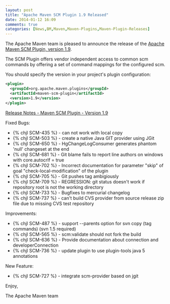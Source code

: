 ```yaml
---
layout: post
title: "Apache Maven SCM Plugin 1.9 Released"
date: 2014-01-12 16:09
comments: true
categories: [News,BM,Maven,Maven-Plugins,Maven-Plugin-Releases]
---
```

The Apache Maven team is pleased to announce the release of the 
[Apache Maven SCM Plugin, version 1.9](http://maven.apache.org/scm/maven-scm-plugin/).

The SCM Plugin offers vendor independent access to common scm commands by offering a 
set of command mappings for the configured scm.

You should specify the version in your project's plugin configuration:

``` xml
<plugin>
  <groupId>org.apache.maven.plugins</groupId>
  <artifactId>maven-scm-plugin</artifactId>
  <version>1.9</version>
</plugin>
```

<!-- more -->

[Release Notes - Maven SCM Plugin - Version 1.9](http://jira.codehaus.org/secure/ReleaseNote.jspa?projectId=10527&version=18783)

Fixed Bugs:

 * {% chjl SCM-435 %} - can not work with local copy
 * {% chjl SCM-503 %} - create a native Java GIT provider using JGit
 * {% chjl SCM-650 %} - HgChangeLogConsumer generates phantom 'null' changeset at the end
 * {% chjl SCM-681 %} - Git blame fails to report line authors on windows with core.autocrlf = true
 * {% chjl SCM-702 %} - Incorrect documentation for parameter "skip" of goal "check-local-modification" of the plugin
 * {% chjl SCM-705 %} - Git pushes tag ambigiously
 * {% chjl SCM-709 %} - REGRESSION: git status doesn't work if repository root is not the working directory
 * {% chjl SCM-733 %} - Bugfixes to mercurial changelog
 * {% chjl SCM-737 %} - can't build CVS provider from source release zip file due to missing CVS test repository

Improvements:

 * {% chjl SCM-487 %} - support --parents option for svn copy (tag commands) (svn 1.5 required)
 * {% chjl SCM-565 %} - scm:validate should not fork the build
 * {% chjl SCM-636 %} - Provide documentation about connection and developerConnection
 * {% chjl SCM-736 %} - update plugin to use plugin-tools java 5 annotations

New Feature:

 * {% chjl SCM-727 %} - integrate scm-provider based on jgit


Enjoy,

The Apache Maven team
